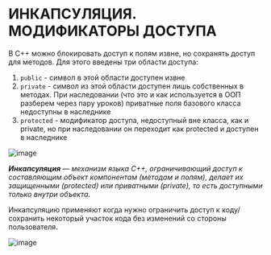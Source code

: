 # ИНКАПСУЛЯЦИЯ. МОДИФИКАТОРЫ ДОСТУПА

В C++ можно блокировать доступ к полям извне, но сохранять доступ для методов. Для этого введены три области доступа:

1. `public` - символ в этой области доступен извне
2. `private` - символ из этой области доступен лишь собственных в методах. При наследовании (что это и как используется в ООП разберем через пару уроков) приватные поля базового класса недоступны в наследнике
3. `protected` - модификатор доступа, недоступный вне класса, как и private, но при наследовании он переходит как protected и доступен в наследнике

![image](https://github.com/user-attachments/assets/0417c38b-5d96-4d70-84cf-9ff26102d8f8)  

**_Инкапсуляция_** — _механизм языка C++, ограничивающий доступ к составляющим объект компонентам (методам и полям), делает их защищенными (protected) или приватными (private), то есть доступными только внутри объекта._ 

Инкапсуляцию применяют когда нужно ограничить доступ к коду/сохранить некоторый участок кода без изменений со стороны пользователя.

![image](https://github.com/user-attachments/assets/108a4486-d36b-4cf5-baf4-dcf8ab7e630c)

